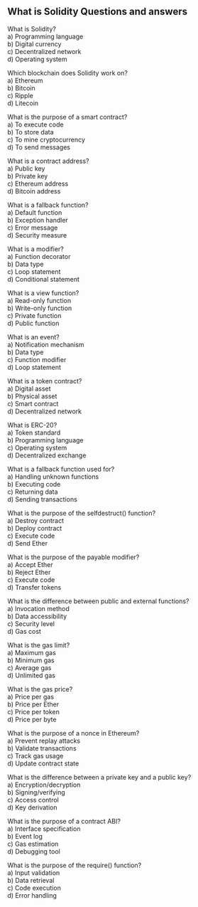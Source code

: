 ## What is Solidity Questions and answers 
What is Solidity? \
a) Programming language \
b) Digital currency \
c) Decentralized network \
d) Operating system 

Which blockchain does Solidity work on? \
a) Ethereum \
b) Bitcoin \
c) Ripple \
d) Litecoin


What is the purpose of a smart contract? \
a) To execute code \
b) To store data \
c) To mine cryptocurrency \
d) To send messages


What is a contract address? \
a) Public key \
b) Private key \
c) Ethereum address \
d) Bitcoin address


What is a fallback function? \
a) Default function \
b) Exception handler \
c) Error message \
d) Security measure


What is a modifier? \
a) Function decorator \
b) Data type \
c) Loop statement \
d) Conditional statement


What is a view function? \
a) Read-only function \
b) Write-only function \
c) Private function \
d) Public function


What is an event? \
a) Notification mechanism \
b) Data type \
c) Function modifier \
d) Loop statement


What is a token contract? \
a) Digital asset \
b) Physical asset \
c) Smart contract \
d) Decentralized network


What is ERC-20? \
a) Token standard \
b) Programming language \
c) Operating system \
d) Decentralized exchange


What is a fallback function used for? \
a) Handling unknown functions \
b) Executing code \
c) Returning data \
d) Sending transactions


What is the purpose of the selfdestruct() function? \
a) Destroy contract \
b) Deploy contract \
c) Execute code \
d) Send Ether


What is the purpose of the payable modifier? \
a) Accept Ether \
b) Reject Ether \
c) Execute code \
d) Transfer tokens


What is the difference between public and external functions? \
a) Invocation method \
b) Data accessibility \
c) Security level \
d) Gas cost


What is the gas limit? \
a) Maximum gas \
b) Minimum gas \
c) Average gas \
d) Unlimited gas


What is the gas price? \
a) Price per gas \
b) Price per Ether \
c) Price per token \
d) Price per byte


What is the purpose of a nonce in Ethereum? \
a) Prevent replay attacks \
b) Validate transactions \
c) Track gas usage \
d) Update contract state


What is the difference between a private key and a public key? \
a) Encryption/decryption \
b) Signing/verifying \
c) Access control \
d) Key derivation


What is the purpose of a contract ABI? \
a) Interface specification \
b) Event log \
c) Gas estimation \
d) Debugging tool


What is the purpose of the require() function? \
a) Input validation \
b) Data retrieval \
c) Code execution \
d) Error handling
